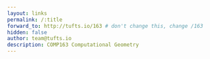 ```yaml
---
layout: links
permalink: /:title
forward_to: http://tufts.io/163 # don't change this, change /163
hidden: false
author: team@tufts.io
description: COMP163 Computational Geometry
---
```

